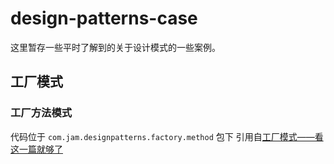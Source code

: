 # design-patterns-case
这里暂存一些平时了解到的关于设计模式的一些案例。
## 工厂模式
### 工厂方法模式
代码位于 `com.jam.designpatterns.factory.method` 包下
引用自[工厂模式——看这一篇就够了](https://www.jianshu.com/p/83ef48ce635b)
